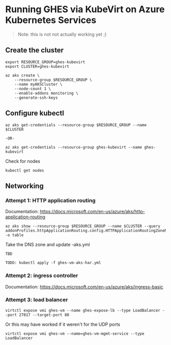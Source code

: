 # Running GHES via KubeVirt on Azure Kubernetes Services

> Note: this is not not actually working yet ;)

## Create the cluster

```
export RESOURCE_GROUP=ghes-kubevirt
export CLUSTER=ghes-kubevirt
```

```
az aks create \
    --resource-group $RESOURCE_GROUP \
    --name myAKSCluster \
    --node-count 1 \
    --enable-addons monitoring \
    --generate-ssh-keys
```

## Configure kubectl

```
az aks get-credentials --resource-group $RESOURCE_GROUP --name $CLUSTER

-OR-

az aks get-credentials --resource-group ghes-kubevirt --name ghes-kubevirt
```

Check for nodes

```
kubectl get nodes
```

## Networking

### Attempt 1: HTTP application routing

Documentation: https://docs.microsoft.com/en-us/azure/aks/http-application-routing

```
az aks show --resource-group $RESOURCE_GROUP --name $CLUSTER --query addonProfiles.httpApplicationRouting.config.HTTPApplicationRoutingZoneName -o table
```

Take the DNS zone and update -aks.yml

```
TBD
```


```
TODO: kubectl apply -f ghes-vm-aks-har.yml
```        

### Attempt 2: ingress controller

Documentation: https://docs.microsoft.com/en-us/azure/aks/ingress-basic

### Attempt 3: load balancer

```
virtctl expose vmi ghes-vm --name ghes-expose-lb --type LoadBalancer --port 27017 --target-port 80
```

Or this may have worked if it weren't for the UDP ports

```
virtctl expose vmi ghes-vm --name=ghes-vm-mgmt-service --type LoadBalancer
```
